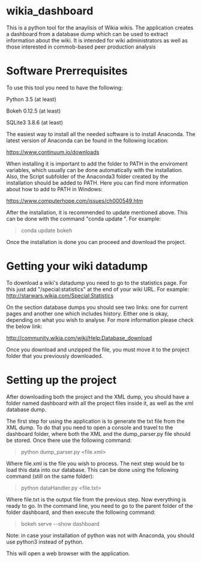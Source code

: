 # wikia_dashboard
This is a python tool for the anaylisis of Wikia wikis. The application creates a dashboard from a database dump which can be used to extract information about the wiki. It is intended for wiki administrators as well as those interested in commob-based peer production analysis

# Software Prerrequisites
To use this tool you need to have the following:

Python 3.5 (at least)
  
Bokeh  0.12.5 (at least)
 
SQLite3 3.8.6 (at least)
  
The easiest way to install all the needed software is to install Anaconda. The latest version of Anaconda can be found in the following location:
 
 https://www.continuum.io/downloads
 
When installing it is important to add the folder to PATH in the enviroment variables, which usually can be done automatically with the installation. Also, the Script subfolder of the Anaconda3 folder created by the installation should be added to PATH. Here you can find more information about how to add to PATH in Windows:
 
 https://www.computerhope.com/issues/ch000549.htm
 
 After the installation, it is recommended to update mentioned above. This can be done with the command "conda update <package>". For example:
 
> conda update bokeh

Once the installation is done you can proceed and download the project.
# Getting your wiki datadump
To download a wiki's datadump you need to go to the statistics page. For this just add "/special:statistics" at the end of your wiki URL. For example:
http://starwars.wikia.com/Special:Statistics

On the section database dumps you should see two links: one for current pages and another one which includes history. Either one is okay, depending on what you wish to analyse. For more information please check the below link:

http://community.wikia.com/wiki/Help:Database_download

Once you download and unzipped the file, you must move it to the project folder that you previously downloaded.

# Setting up the project

After downloading both the project and the XML dump, you should have a folder named dashboard with all the project files inside it, as well as the xml database dump.

The first step for using the application is to generate the txt file from the XML dump. To do that you need to open a console and travel to the dashboard folder, where both the XML and the dump_parser.py file should be stored. Once there use the following command:

>python dump_parser.py <file.xml>

Where file.xml is the file you wish to process. The next step would be to load this data into our database. This can be done using the following command (still on the same folder):

>python dataHandler.py <file.txt>


Where file.txt is the output file from the previous step. Now everything is ready to go. In the command line, you need to go to the parent folder of the folder dashboard, and then execute the following command:

>bokeh serve --show dashboard

Note: in case your installation of python was not with Anaconda, you should use python3 instead of python.

This will open a web browser with the application.


